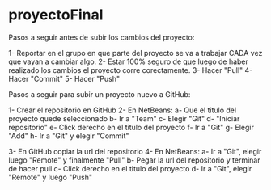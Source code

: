 # proyectoFinal

Pasos a seguir antes de subir los cambios del proyecto:

1- Reportar en el grupo en que parte del proyecto se va a trabajar CADA vez que vayan a cambiar algo.
2- Estar 100% seguro de que luego de haber realizado los cambios el proyecto corre corectamente.
3- Hacer "Pull"
4- Hacer "Commit"
5- Hacer "Push"

Pasos a seguir para subir un proyecto nuevo a GitHub:

1- Crear el repositorio en GitHub
2- En NetBeans:
    a- Que el titulo del proyecto quede seleccionado
    b- Ir a "Team"
    c- Elegir "Git"
    d- "Iniciar repositorio"
    e- Click derecho en el titulo del proyecto
    f- Ir a "Git"
    g- Elegir "Add"
    h- Ir a "Git" y elegir "Commit"
 
 3- En GitHub copiar la url del repositorio
 4- En NetBeans:
    a- Ir a "Git", elegir luego "Remote" y finalmente "Pull"
    b- Pegar la url del repositorio y terminar de hacer pull
    c- Click derecho en el titulo del proyecto
    d- Ir a "Git", elegir "Remote" y luego "Push"
